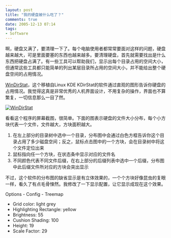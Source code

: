 ```yaml
---
layout: post
title: "我的硬盘被什么吃了？"
comments: true
date: 2005-12-13 07:14
tags:
- Software
---
```

啊，硬盘又满了，要清理一下了。每个电脑使用者都常常要面对这样的问题，硬盘越来越大，可是里面要塞的东西也越来越多。要清理硬盘，首先就需要找出是什么东西把硬盘占满了。有一些工具可以帮助我们，显示出每个目录占用的空间大小，但通常这些工具都只能简单的列出某层目录所占用的空间大小，并不能给出整个硬盘空间的占用情况。

[WinDirStat](http://windirstat.sourceforge.net/)，这个移植自Linux KDE KDirStat的软件通过直观的图形告诉你硬盘的占用情况。我觉得这真是非常优秀的人机界面设计，不用复杂的操作，界面也不算繁复，一切信息那么一目了然。

[![WinDirStat](http://static.flickr.com/20/72826124_5fe787b3e0.jpg)](http://www.flickr.com/photos/aleung/72826124/)

看看这个程序的屏幕截图，很简单。下面的图表示硬盘的文件大小分布，每个小方块代表一个文件，文件越大，方块面积越大。

  1. 在左上部分的目录树中选中一个目录，分布图中会通过白色方框告诉你这个目录占用了多少磁盘空间；反之，鼠标点击图中的一个方块，会在目录树中将这个文件定位出来 
  2. 鼠标指向任一个方块，在状态条中显示对应的文件名 
  3. 不同颜色代表不同文件后缀，在右上部分的后缀列表中选中一个后缀，分布图中此后缀文件所对应的方块会突出显示

不过，这个软件的分布图的缺省显示是有立体效果的，一个个方块好像昆虫的复眼一样，看久了有点毛骨悚然。我修改了一下显示配置，让它显示成现在这个效果。

Options - Config - Treemap

  * Grid color: light grey
  * Highlighting Rectangle: yellow
  * Brightness: 55
  * Cushion Shading: 100
  * Height: 19
  * Scale Factor: 29
